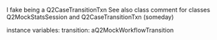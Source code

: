 I fake being a Q2CaseTransitionTxn
See also class comment for classes Q2MockStatsSession and Q2CaseTransitionTxn (someday)

instance variables:
transition: aQ2MockWorkflowTransition